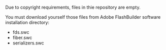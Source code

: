 Due to copyright requirements, files in thie repository are empty.

You must download yourself those files from Adobe FlashBuilder software installation directory:

- fds.swc
- fiber.swc
- serializers.swc
